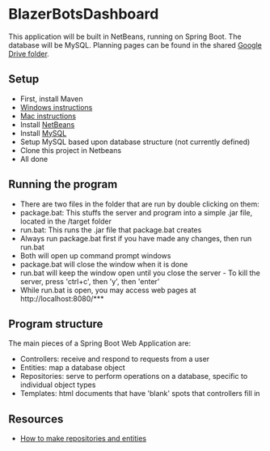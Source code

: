 # BlazerBotsDashboard
This application will be built in NetBeans, running on Spring Boot. The database will be MySQL. Planning pages can be found in the shared [Google Drive folder].

## Setup

  - First, install Maven
   - [Windows instructions]
   - [Mac instructions]
  - Install [NetBeans]
  - Install [MySQL]
  - Setup MySQL based upon database structure (not currently defined)
  - Clone this project in Netbeans
  - All done

## Running the program

  - There are two files in the folder that are run by double clicking on them:
   - package.bat: This stuffs the server and program into a simple .jar file, located in the /target folder
   - run.bat: This runs the .jar file that package.bat creates
  - Always run package.bat first if you have made any changes, then run run.bat
  - Both will open up command prompt windows
   - package.bat will close the window when it is done
   - run.bat will keep the window open until you close the server
    - To kill the server, press 'ctrl+c', then 'y', then 'enter'
  - While run.bat is open, you may access web pages at http://localhost:8080/***

## Program structure
The main pieces of a Spring Boot Web Application are:
  - Controllers: receive and respond to requests from a user
  - Entities: map a database object
  - Repositories: serve to perform operations on a database, specific to individual object types
  - Templates: html documents that have 'blank' spots that controllers fill in

## Resources
  - [How to make repositories and entities][Resource data]


[Windows instructions]: https://www.google.com/url?sa=t&rct=j&q=&esrc=s&source=web&cd=3&cad=rja&uact=8&ved=0CCgQFjAC&url=http%3A%2F%2Fwww.mkyong.com%2Fmaven%2Fhow-to-install-maven-in-windows%2F&ei=aTdnVfzYLcHZoATf9YPYBA&usg=AFQjCNGrEu-bkS6la8GWg_PbcW5uVNrxuA

[Mac instructions]: https://www.google.com/url?sa=t&rct=j&q=&esrc=s&source=web&cd=2&cad=rja&uact=8&ved=0CCIQFjAB&url=http%3A%2F%2Fwiki.openiam.com%2Fdisplay%2FIAMSUITEV3%2FInstalling%2BApache%2BMaven%2Bon%2BMac&ei=vTdnVdAp1buiBN24gJgH&usg=AFQjCNGj68ZKFkibQ3dhznJz_1XsBupllg

[Google Drive folder]: https://drive.google.com/drive/u/0/folders/0B6T2VHWS7cKLT1JVV1JpUHAtNWM/0B6T2VHWS7cKLfmhwY1dxNllSODU0dEpHNGIyWW5wUURCM1JfckFjS01KeUNZSzdHMTNvN3M

[MySQL]: https://dev.mysql.com/downloads/mysql/

[NetBeans]: https://netbeans.org/downloads/index.html

[Resource data]: https://spring.io/guides/gs/accessing-data-jpa/
